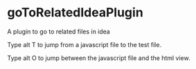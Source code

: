 goToRelatedIdeaPlugin
=====================

A plugin to go to related files in idea

Type alt T to jump from a javascript file to the test file.

Type alt O to jump between the javascript file and the html view.
